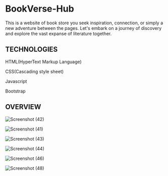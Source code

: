 # BookVerse-Hub

This is a website of book store you seek inspiration, connection, or simply a new adventure between the pages.
Let's embark on a journey of discovery and explore the vast expanse of literature together.


## TECHNOLOGIES


HTML(HyperText Markup Language)

CSS(Cascading style sheet)

Javascript

Bootstrap


## OVERVIEW

![Screenshot (42)](https://github.com/R-kavi/BookVerse-Hub/assets/129202364/f253e5e2-0180-416b-81cd-96ea8cdce5b7)

![Screenshot (41)](https://github.com/R-kavi/BookVerse-Hub/assets/129202364/41b61940-9a28-4966-8a9e-d7b971ad6907)

![Screenshot (43)](https://github.com/R-kavi/BookVerse-Hub/assets/129202364/8c50b385-e021-4cc9-b51a-55d00c72fc7e)

![Screenshot (44)](https://github.com/R-kavi/BookVerse-Hub/assets/129202364/5ca638c9-5339-419e-86eb-8d75ca64f556)

![Screenshot (46)](https://github.com/R-kavi/BookVerse-Hub/assets/129202364/38716631-ece1-40d5-8fd0-15879cd1045c)

![Screenshot (48)](https://github.com/R-kavi/BookVerse-Hub/assets/129202364/9730a64b-bd17-4989-84f4-fb4cee6079c3)

